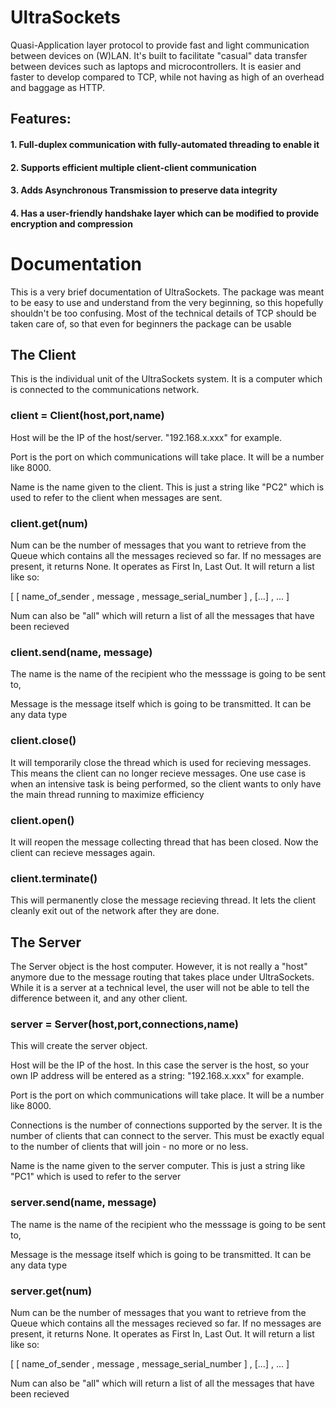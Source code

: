 # UltraSockets
Quasi-Application layer protocol to provide fast and light communication between devices on (W)LAN. It's built to facilitate "casual" data transfer between devices such as laptops and microcontrollers. It is easier and faster to develop compared to TCP, while not having as high of an overhead and baggage as HTTP.

## Features:

####   1. Full-duplex communication with fully-automated threading to enable it

####   2. Supports efficient multiple client-client communication

####   3. Adds Asynchronous Transmission to preserve data integrity

####   4. Has a user-friendly handshake layer which can be modified to provide encryption and compression

# Documentation

This is a very brief documentation of UltraSockets. The package was meant to be easy to use and understand from the very beginning, so this hopefully shouldn't be too confusing. Most of the technical details of TCP should be taken care of, so that even for beginners the package can be usable

## The Client
This is the individual unit of the UltraSockets system. It is a computer which is connected to the communications network.

### client = Client(host,port,name)
Host will be the IP of the host/server. "192.168.x.xxx" for example.

Port is the port on which communications will take place. It will be a number like 8000.

Name is the name given to the client. This is just a string like "PC2" which is used to refer to the client when messages are sent.

### client.get(num)
Num can be the number of messages that you want to retrieve from the Queue which contains all the messages recieved so far. If no messages are present, it returns None. It operates as First In, Last Out. It will return a list like so:

[ [ name_of_sender , message , message_serial_number ] , [...] , ... ]

Num can also be "all" which will return a list of all the messages that have been recieved

### client.send(name, message)
The name is the name of the recipient who the messsage is going to be sent to,

Message is the message itself which is going to be transmitted. It can be any data type

### client.close()
It will temporarily close the thread which is used for recieving messages. This means the client can no longer recieve messages. One use case is when an intensive task is being performed, so the client wants to only have the main thread running to maximize efficiency

### client.open()
It will reopen the message collecting thread that has been closed. Now the client can recieve messages again.

### client.terminate()
This will permanently close the message recieving thread. It lets the client cleanly exit out of the network after they are done.

## The Server
The Server object is the host computer. However, it is not really a "host" anymore due to the message routing that takes place under UltraSockets. While it is a server at a technical level, the user will not be able to tell the difference between it, and any other client.

### server = Server(host,port,connections,name)
This will create the server object.

Host will be the IP of the host. In this case the server is the host, so your own IP address will be entered as a string: "192.168.x.xxx" for example.

Port is the port on which communications will take place. It will be a number like 8000.

Connections is the number of connections supported by the server. It is the number of clients that can connect to the server. This must be exactly equal to the number of clients that will join - no more or no less.

Name is the name given to the server computer. This is just a string like "PC1" which is used to refer to the server

### server.send(name, message)
The name is the name of the recipient who the messsage is going to be sent to,

Message is the message itself which is going to be transmitted. It can be any data type

### server.get(num)
Num can be the number of messages that you want to retrieve from the Queue which contains all the messages recieved so far. If no messages are present, it returns None. It operates as First In, Last Out. It will return a list like so:

[ [ name_of_sender , message , message_serial_number ] , [...] , ... ]

Num can also be "all" which will return a list of all the messages that have been recieved

